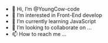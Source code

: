 - 👋 Hi, I’m @YoungCow-code
- 👀 I’m interested in Front-End develop
- 🌱 I’m currently learning JavaScript
- 💞️ I’m looking to collaborate on ...
- 📫 How to reach me ...

<!---
YoungCow-code/YoungCow-code is a ✨ special ✨ repository because its `README.md` (this file) appears on your GitHub profile.
You can click the Preview link to take a look at your changes.
--->
